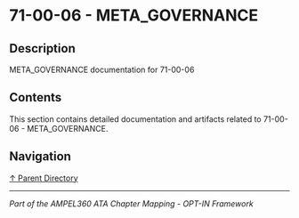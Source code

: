 # 71-00-06 - META_GOVERNANCE

## Description

META_GOVERNANCE documentation for 71-00-06

## Contents

This section contains detailed documentation and artifacts related to 71-00-06 - META_GOVERNANCE.

## Navigation

[↑ Parent Directory](../README.md)

---

*Part of the AMPEL360 ATA Chapter Mapping - OPT-IN Framework*
